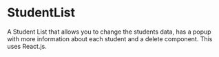 # StudentList
A Student List that allows you to change the students data, has a popup with more information about each student and a delete component. This uses React.js.
